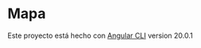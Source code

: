 # Mapa
Este proyecto está hecho con [Angular CLI](https://github.com/angular/angular-cli) version 20.0.1




